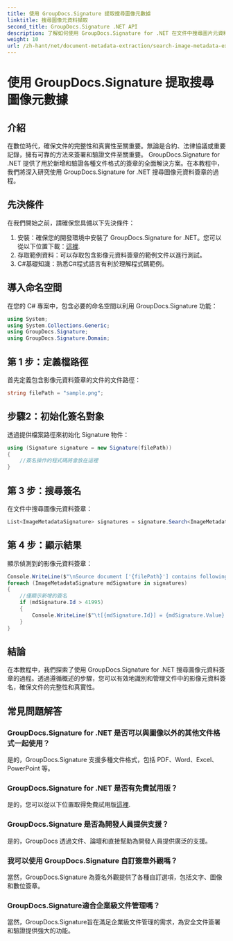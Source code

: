 ```yaml
---
title: 使用 GroupDocs.Signature 提取搜尋圖像元數據
linktitle: 搜尋圖像元資料擷取
second_title: GroupDocs.Signature .NET API
description: 了解如何使用 GroupDocs.Signature for .NET 在文件中搜尋圖片元資料簽章。輕鬆增強文件的完整性和真實性。
weight: 10
url: /zh-hant/net/document-metadata-extraction/search-image-metadata-extraction/
---
```


# 使用 GroupDocs.Signature 提取搜尋圖像元數據

## 介紹
在數位時代，確保文件的完整性和真實性至關重要。無論是合約、法律協議或重要記錄，擁有可靠的方法來簽署和驗證文件至關重要。 GroupDocs.Signature for .NET 提供了用於新增和驗證各種文件格式的簽章的全面解決方案。在本教程中，我們將深入研究使用 GroupDocs.Signature for .NET 搜尋圖像元資料簽章的過程。 
## 先決條件
在我們開始之前，請確保您具備以下先決條件：
1. 安裝：確保您的開發環境中安裝了 GroupDocs.Signature for .NET。您可以從以下位置下載：[這裡](https://releases.groupdocs.com/signature/net/).
2. 存取範例資料：可以存取包含影像元資料簽章的範例文件以進行測試。
3. C#基礎知識：熟悉C#程式語言有利於理解程式碼範例。

## 導入命名空間
在您的 C# 專案中，包含必要的命名空間以利用 GroupDocs.Signature 功能：
```csharp
using System;
using System.Collections.Generic;
using GroupDocs.Signature;
using GroupDocs.Signature.Domain;
```
## 第 1 步：定義檔路徑
首先定義包含影像元資料簽章的文件的文件路徑：
```csharp
string filePath = "sample.png";
```
## 步驟2：初始化簽名對象
透過提供檔案路徑來初始化 Signature 物件：
```csharp
using (Signature signature = new Signature(filePath))
{
    //簽名操作的程式碼將會放在這裡
}
```
## 第 3 步：搜尋簽名
在文件中搜尋圖像元資料簽章：
```csharp
List<ImageMetadataSignature> signatures = signature.Search<ImageMetadataSignature>(SignatureType.Metadata);
```
## 第 4 步：顯示結果
顯示偵測到的影像元資料簽章：
```csharp
Console.WriteLine($"\nSource document ['{filePath}'] contains following signatures.");
foreach (ImageMetadataSignature mdSignature in signatures)
{
    //僅顯示新增的簽名
    if (mdSignature.Id > 41995)
    {
        Console.WriteLine($"\t[{mdSignature.Id}] = {mdSignature.Value} ({mdSignature.Type})");
    }
}
```

## 結論
在本教程中，我們探索了使用 GroupDocs.Signature for .NET 搜尋圖像元資料簽章的過程。透過遵循概述的步驟，您可以有效地識別和管理文件中的影像元資料簽名，確保文件的完整性和真實性。
## 常見問題解答
### GroupDocs.Signature for .NET 是否可以與圖像以外的其他文件格式一起使用？
是的，GroupDocs.Signature 支援多種文件格式，包括 PDF、Word、Excel、PowerPoint 等。
### GroupDocs.Signature for .NET 是否有免費試用版？
是的，您可以從以下位置取得免費試用版[這裡](https://releases.groupdocs.com/).
### GroupDocs.Signature 是否為開發人員提供支援？
是的，GroupDocs 透過文件、論壇和直接幫助為開發人員提供廣泛的支援。
### 我可以使用 GroupDocs.Signature 自訂簽章外觀嗎？
當然，GroupDocs.Signature 為簽名外觀提供了各種自訂選項，包括文字、圖像和數位簽章。
### GroupDocs.Signature適合企業級文件管理嗎？
當然，GroupDocs.Signature旨在滿足企業級文件管理的需求，為安全文件簽署和驗證提供強大的功能。